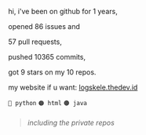 hi, i've been on github for 1 years,

opened 86 issues and

57 pull requests,

pushed 10365 commits,

got 9 stars on my 10 repos.

my website if u want: [logskele.thedev.id](https://logskele.thedev.id)

`🔵 python` `🟠 html` `🟤 java`

> ###### including the private repos
